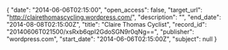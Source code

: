 {
  "date": "2014-06-06T02:15:00", 
  "open_access": false, 
  "target_url": "http://clairethomascycling.wordpress.com/", 
  "description": "", 
  "end_date": "2014-08-08T02:15:00Z", 
  "title": "Claire Thomas Cyclist", 
  "record_id": "20140606T021500/xsRxb6qpI2GdoSGN9r0qNg==", 
  "publisher": "wordpress.com", 
  "start_date": "2014-06-06T02:15:00Z", 
  "subject": null
}

